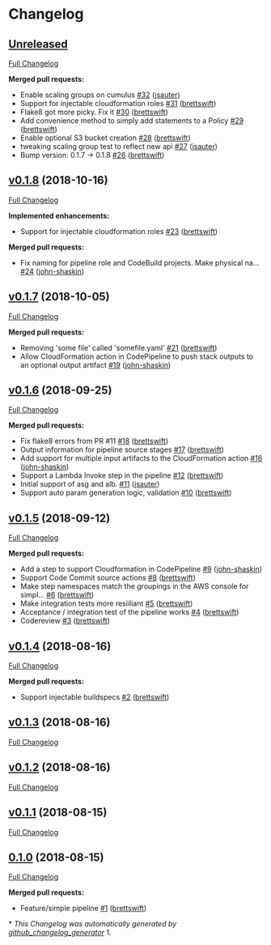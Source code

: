 # Changelog

## [Unreleased](https://github.com/brettswift/cumulus/tree/HEAD)

[Full Changelog](https://github.com/brettswift/cumulus/compare/v0.1.8...HEAD)

**Merged pull requests:**

- Enable scaling groups on cumulus [\#32](https://github.com/brettswift/cumulus/pull/32) ([jsauter](https://github.com/jsauter))
- Support for injectable cloudformation roles [\#31](https://github.com/brettswift/cumulus/pull/31) ([brettswift](https://github.com/brettswift))
- Flake8 got more picky. Fix it [\#30](https://github.com/brettswift/cumulus/pull/30) ([brettswift](https://github.com/brettswift))
- Add convenience method to simply add statements to a Policy [\#29](https://github.com/brettswift/cumulus/pull/29) ([brettswift](https://github.com/brettswift))
- Enable optional S3 bucket creation [\#28](https://github.com/brettswift/cumulus/pull/28) ([brettswift](https://github.com/brettswift))
- tweaking scaling group test to reflect new api [\#27](https://github.com/brettswift/cumulus/pull/27) ([jsauter](https://github.com/jsauter))
- Bump version: 0.1.7 → 0.1.8 [\#26](https://github.com/brettswift/cumulus/pull/26) ([brettswift](https://github.com/brettswift))

## [v0.1.8](https://github.com/brettswift/cumulus/tree/v0.1.8) (2018-10-16)

[Full Changelog](https://github.com/brettswift/cumulus/compare/v0.1.7...v0.1.8)

**Implemented enhancements:**

- Support for injectable cloudformation roles [\#23](https://github.com/brettswift/cumulus/pull/23) ([brettswift](https://github.com/brettswift))

**Merged pull requests:**

- Fix naming for pipeline role and CodeBuild projects. Make physical na… [\#24](https://github.com/brettswift/cumulus/pull/24) ([john-shaskin](https://github.com/john-shaskin))

## [v0.1.7](https://github.com/brettswift/cumulus/tree/v0.1.7) (2018-10-05)

[Full Changelog](https://github.com/brettswift/cumulus/compare/v0.1.6...v0.1.7)

**Merged pull requests:**

- Removing 'some file' called 'somefile.yaml' [\#21](https://github.com/brettswift/cumulus/pull/21) ([brettswift](https://github.com/brettswift))
- Allow CloudFormation action in CodePipeline to push stack outputs to an optional output artifact [\#19](https://github.com/brettswift/cumulus/pull/19) ([john-shaskin](https://github.com/john-shaskin))

## [v0.1.6](https://github.com/brettswift/cumulus/tree/v0.1.6) (2018-09-25)

[Full Changelog](https://github.com/brettswift/cumulus/compare/v0.1.5...v0.1.6)

**Merged pull requests:**

- Fix flake8 errors from PR \#11 [\#18](https://github.com/brettswift/cumulus/pull/18) ([brettswift](https://github.com/brettswift))
- Output information for pipeline source stages [\#17](https://github.com/brettswift/cumulus/pull/17) ([brettswift](https://github.com/brettswift))
- Add support for multiple input artifacts to the CloudFormation action [\#16](https://github.com/brettswift/cumulus/pull/16) ([john-shaskin](https://github.com/john-shaskin))
- Support a Lambda Invoke step in the pipeline [\#12](https://github.com/brettswift/cumulus/pull/12) ([brettswift](https://github.com/brettswift))
- Initial support of asg and alb. [\#11](https://github.com/brettswift/cumulus/pull/11) ([jsauter](https://github.com/jsauter))
- Support auto param generation logic, validation [\#10](https://github.com/brettswift/cumulus/pull/10) ([brettswift](https://github.com/brettswift))

## [v0.1.5](https://github.com/brettswift/cumulus/tree/v0.1.5) (2018-09-12)

[Full Changelog](https://github.com/brettswift/cumulus/compare/v0.1.4...v0.1.5)

**Merged pull requests:**

- Add a step to support Cloudformation in CodePipeline [\#9](https://github.com/brettswift/cumulus/pull/9) ([john-shaskin](https://github.com/john-shaskin))
- Support Code Commit source actions [\#8](https://github.com/brettswift/cumulus/pull/8) ([brettswift](https://github.com/brettswift))
- Make step namespaces match the groupings in the AWS console for simpl… [\#6](https://github.com/brettswift/cumulus/pull/6) ([brettswift](https://github.com/brettswift))
- Make integration tests more resiiliant [\#5](https://github.com/brettswift/cumulus/pull/5) ([brettswift](https://github.com/brettswift))
- Acceptance / integration test of the pipeline works [\#4](https://github.com/brettswift/cumulus/pull/4) ([brettswift](https://github.com/brettswift))
- Codereview [\#3](https://github.com/brettswift/cumulus/pull/3) ([brettswift](https://github.com/brettswift))

## [v0.1.4](https://github.com/brettswift/cumulus/tree/v0.1.4) (2018-08-16)

[Full Changelog](https://github.com/brettswift/cumulus/compare/v0.1.3...v0.1.4)

**Merged pull requests:**

- Support injectable buildspecs [\#2](https://github.com/brettswift/cumulus/pull/2) ([brettswift](https://github.com/brettswift))

## [v0.1.3](https://github.com/brettswift/cumulus/tree/v0.1.3) (2018-08-16)

[Full Changelog](https://github.com/brettswift/cumulus/compare/v0.1.2...v0.1.3)

## [v0.1.2](https://github.com/brettswift/cumulus/tree/v0.1.2) (2018-08-16)

[Full Changelog](https://github.com/brettswift/cumulus/compare/v0.1.1...v0.1.2)

## [v0.1.1](https://github.com/brettswift/cumulus/tree/v0.1.1) (2018-08-15)

[Full Changelog](https://github.com/brettswift/cumulus/compare/0.1.0...v0.1.1)

## [0.1.0](https://github.com/brettswift/cumulus/tree/0.1.0) (2018-08-15)

[Full Changelog](https://github.com/brettswift/cumulus/compare/f478ea42ba024339fe0edb7013aa6d07925227fc...0.1.0)

**Merged pull requests:**

- Feature/simple pipeline [\#1](https://github.com/brettswift/cumulus/pull/1) ([brettswift](https://github.com/brettswift))



\* *This Changelog was automatically generated by [github_changelog_generator](https://github.com/github-changelog-generator/github-changelog-generator)*
1. 